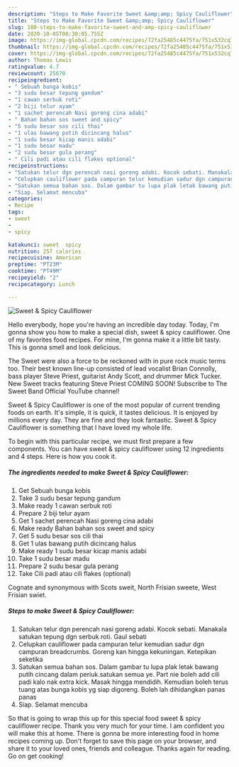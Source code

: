 ```yaml
---
description: "Steps to Make Favorite Sweet &amp;amp; Spicy Cauliflower"
title: "Steps to Make Favorite Sweet &amp;amp; Spicy Cauliflower"
slug: 180-steps-to-make-favorite-sweet-and-amp-spicy-cauliflower
date: 2020-10-05T08:30:05.755Z
image: https://img-global.cpcdn.com/recipes/72fa25485c4475fa/751x532cq70/sweet-spicy-cauliflower-resipi-foto-utama.jpg
thumbnail: https://img-global.cpcdn.com/recipes/72fa25485c4475fa/751x532cq70/sweet-spicy-cauliflower-resipi-foto-utama.jpg
cover: https://img-global.cpcdn.com/recipes/72fa25485c4475fa/751x532cq70/sweet-spicy-cauliflower-resipi-foto-utama.jpg
author: Thomas Lewis
ratingvalue: 4.7
reviewcount: 25670
recipeingredient:
- " Sebuah bunga kobis"
- "3 sudu besar tepung gandum"
- "1 cawan serbuk roti"
- "2 biji telur ayam"
- "1 sachet perencah Nasi goreng cina adabi"
- " Bahan bahan sos sweet and spicy"
- "5 sudu besar sos cili thai"
- "1 ulas bawang putih dicincang halus"
- "1 sudu besar kicap manis adabi"
- "1 sudu besar madu"
- "2 sudu besar gula perang"
- " Cili padi atau cili flakes optional"
recipeinstructions:
- "Satukan telur dgn perencah nasi goreng adabi. Kocok sebati. Manakala satukan tepung dgn serbuk roti. Gaul sebati"
- "Celupkan cauliflower pada campuran telur kemudian sadur dgn campuran breadcrumbs. Goreng kan hingga kekuningan. Ketepikan seketika"
- "Satukan semua bahan sos. Dalam gambar tu lupa plak letak bawang putih cincang dalam periuk.satukan semua ye. Part nie boleh add cili padi kalo nak extra kick. Masak hingga mendidih. Kemudian boleh terus tuang atas bunga kobis yg siap digoreng. Boleh lah dihidangkan panas panas"
- "Siap. Selamat mencuba"
categories:
- Recipe
tags:
- sweet
- 
- spicy

katakunci: sweet  spicy 
nutrition: 257 calories
recipecuisine: American
preptime: "PT23M"
cooktime: "PT49M"
recipeyield: "2"
recipecategory: Lunch

---
```



![Sweet &amp; Spicy Cauliflower](https://img-global.cpcdn.com/recipes/72fa25485c4475fa/751x532cq70/sweet-spicy-cauliflower-resipi-foto-utama.jpg)

Hello everybody, hope you're having an incredible day today. Today, I'm gonna show you how to make a special dish, sweet &amp; spicy cauliflower. One of my favorites food recipes. For mine, I'm gonna make it a little bit tasty. This is gonna smell and look delicious.

The Sweet were also a force to be reckoned with in pure rock music terms too. Their best known line-up consisted of lead vocalist Brian Connolly, bass player Steve Priest, guitarist Andy Scott, and drummer Mick Tucker. New Sweet tracks featuring Steve Priest COMING SOON! Subscribe to The Sweet Band Official YouTube channel!

Sweet &amp; Spicy Cauliflower is one of the most popular of current trending foods on earth. It's simple, it is quick, it tastes delicious. It is enjoyed by millions every day. They are fine and they look fantastic. Sweet &amp; Spicy Cauliflower is something that I have loved my whole life.


To begin with this particular recipe, we must first prepare a few components. You can have sweet &amp; spicy cauliflower using 12 ingredients and 4 steps. Here is how you cook it.

<!--inarticleads1-->

##### The ingredients needed to make Sweet &amp; Spicy Cauliflower:

1. Get  Sebuah bunga kobis
1. Take 3 sudu besar tepung gandum
1. Make ready 1 cawan serbuk roti
1. Prepare 2 biji telur ayam
1. Get 1 sachet perencah Nasi goreng cina adabi
1. Make ready  Bahan bahan sos sweet and spicy
1. Get 5 sudu besar sos cili thai
1. Get 1 ulas bawang putih dicincang halus
1. Make ready 1 sudu besar kicap manis adabi
1. Take 1 sudu besar madu
1. Prepare 2 sudu besar gula perang
1. Take  Cili padi atau cili flakes (optional)


Cognate and synonymous with Scots sweit, North Frisian sweete, West Frisian swiet. 

<!--inarticleads2-->

##### Steps to make Sweet &amp; Spicy Cauliflower:

1. Satukan telur dgn perencah nasi goreng adabi. Kocok sebati. Manakala satukan tepung dgn serbuk roti. Gaul sebati
1. Celupkan cauliflower pada campuran telur kemudian sadur dgn campuran breadcrumbs. Goreng kan hingga kekuningan. Ketepikan seketika
1. Satukan semua bahan sos. Dalam gambar tu lupa plak letak bawang putih cincang dalam periuk.satukan semua ye. Part nie boleh add cili padi kalo nak extra kick. Masak hingga mendidih. Kemudian boleh terus tuang atas bunga kobis yg siap digoreng. Boleh lah dihidangkan panas panas
1. Siap. Selamat mencuba




So that is going to wrap this up for this special food sweet &amp; spicy cauliflower recipe. Thank you very much for your time. I am confident you will make this at home. There is gonna be more interesting food in home recipes coming up. Don't forget to save this page on your browser, and share it to your loved ones, friends and colleague. Thanks again for reading. Go on get cooking!
